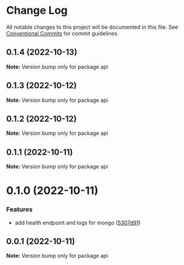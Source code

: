 # Change Log

All notable changes to this project will be documented in this file.
See [Conventional Commits](https://conventionalcommits.org) for commit guidelines.

## 0.1.4 (2022-10-13)

**Note:** Version bump only for package api





## 0.1.3 (2022-10-12)

**Note:** Version bump only for package api





## 0.1.2 (2022-10-12)

**Note:** Version bump only for package api





## 0.1.1 (2022-10-11)

**Note:** Version bump only for package api





# 0.1.0 (2022-10-11)


### Features

* add health endpoint and logs for mongo ([5307d91](https://github.com/rondymesquita/master-canvas/commit/5307d91c85b5ef6cc5aad7ec5752593dfa154591))





## 0.0.1 (2022-10-11)

**Note:** Version bump only for package api
